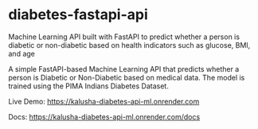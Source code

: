 # diabetes-fastapi-api
Machine Learning API built with FastAPI to predict whether a person is diabetic or non-diabetic based on health indicators such as glucose, BMI, and age

A simple FastAPI-based Machine Learning API that predicts whether a person is Diabetic or Non-Diabetic based on medical data.
The model is trained using the PIMA Indians Diabetes Dataset.

Live Demo: https://kalusha-diabetes-api-ml.onrender.com

Docs: https://kalusha-diabetes-api-ml.onrender.com/docs
